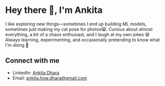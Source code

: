 
# Hey there 👋, I'm Ankita  

I like exploring new things—sometimes I end up building ML models, sometimes just making my cat pose for photos😸. 
Curious about almost everything, a bit of a chaos enthusiast, and I laugh at my own jokes 😅  
Always learning, experimenting, and occasionally pretending to know what I'm doing 🚀

## Connect with me
- LinkedIn: [Ankita Dhara](https://www.linkedin.com/in/ankita-dhara-7333a2299/)  
- Email: ankita.how.dhara@gmail.com


